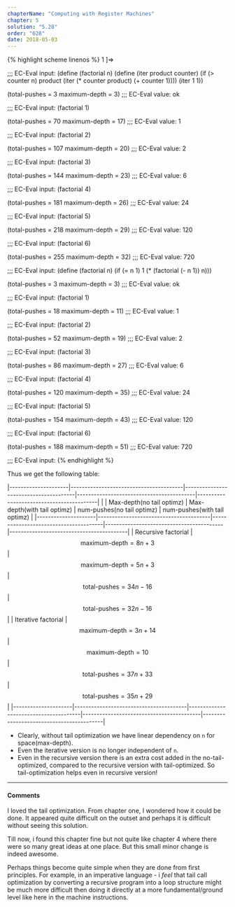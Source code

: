 ```yaml
---
chapterName: "Computing with Register Machines"
chapter: 5
solution: "5.28"
order: "028"
date: 2018-05-03 
---
```



{% highlight scheme linenos %}
1 ]=> 

;;; EC-Eval input:
(define (factorial n)
  (define (iter product counter)
    (if (> counter n)
        product
        (iter (* counter product)
              (+ counter 1))))
  (iter 1 1))

(total-pushes = 3 maximum-depth = 3)
;;; EC-Eval value:
ok

;;; EC-Eval input:
(factorial 1)

(total-pushes = 70 maximum-depth = 17)
;;; EC-Eval value:
1

;;; EC-Eval input:
(factorial 2)

(total-pushes = 107 maximum-depth = 20)
;;; EC-Eval value:
2

;;; EC-Eval input:
(factorial 3)

(total-pushes = 144 maximum-depth = 23)
;;; EC-Eval value:
6

;;; EC-Eval input:
(factorial 4)

(total-pushes = 181 maximum-depth = 26)
;;; EC-Eval value:
24

;;; EC-Eval input:
(factorial 5)

(total-pushes = 218 maximum-depth = 29)
;;; EC-Eval value:
120

;;; EC-Eval input:
(factorial 6)

(total-pushes = 255 maximum-depth = 32)
;;; EC-Eval value:
720

;;; EC-Eval input:
(define (factorial n)
  (if (= n 1)
      1
      (* (factorial (- n 1)) n)))

(total-pushes = 3 maximum-depth = 3)
;;; EC-Eval value:
ok

;;; EC-Eval input:
(factorial 1)

(total-pushes = 18 maximum-depth = 11)
;;; EC-Eval value:
1

;;; EC-Eval input:
(factorial 2)

(total-pushes = 52 maximum-depth = 19)
;;; EC-Eval value:
2

;;; EC-Eval input:
(factorial 3)

(total-pushes = 86 maximum-depth = 27)
;;; EC-Eval value:
6

;;; EC-Eval input:
(factorial 4)

(total-pushes = 120 maximum-depth = 35)
;;; EC-Eval value:
24

;;; EC-Eval input:
(factorial 5)

(total-pushes = 154 maximum-depth = 43)
;;; EC-Eval value:
120

;;; EC-Eval input:
(factorial 6)

(total-pushes = 188 maximum-depth = 51)
;;; EC-Eval value:
720

;;; EC-Eval input:
{% endhighlight %}


Thus we get the following table:

|---------------------|----------------------------------------|---------------------------------------|------------------------------------------|------------------------------------------|
|                     | Max-depth(no tail optimz)              | Max-depth(with tail optimz)           | num-pushes(no tail optimz)               | num-pushes(with tail optimz)             |
|---------------------|----------------------------------------|---------------------------------------|------------------------------------------|------------------------------------------|
| Recursive factorial | $$\, \text{maximum-depth} = 8n+3 \,$$  | $$\, \text{maximum-depth} = 5n+3 \,$$ | $$\, \text{total-pushes} = 34n - 16 \,$$ | $$\, \text{total-pushes} = 32n - 16 \,$$ |
| Iterative factorial | $$\, \text{maximum-depth} = 3n+14 \,$$ | $$\, \text{maximum-depth} = 10 \,$$   | $$\, \text{total-pushes} = 37n + 33 \,$$ | $$\, \text{total-pushes} = 35n + 29 \,$$ |
|---------------------|----------------------------------------|---------------------------------------|------------------------------------------|------------------------------------------|


- Clearly, without tail optimization we have linear dependency on `n` for space(max-depth). 
- Even the iterative version is no longer independent of `n`.
- Even in the recursive version there is an extra cost added in the no-tail-optimized, compared to the recursive version with tail-optimized. So tail-optimization helps even in recursive version!

-------

#### Comments

I loved the tail optimization. From chapter one, I wondered how it could be done. It appeared quite difficult on the outset and perhaps it is difficult without seeing this solution.

Till now, i found this chapter fine but not quite like chapter 4 where there were so many great ideas at one place. But this small minor change is indeed awesome.

Perhaps things become quite simple when they are done from first principles. For example, in an imperative language - i *feel* that tail call optimization by converting a recursive program into a loop structure might be much more difficult then doing it directly at a more fundamental/ground level like here in the machine instructions.
